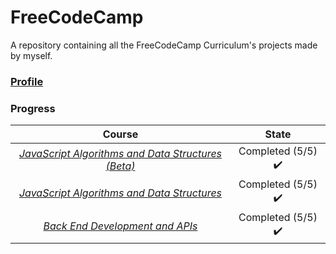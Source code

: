 # FreeCodeCamp
A repository containing all the FreeCodeCamp Curriculum's projects made by myself. 

### [Profile](https://www.freecodecamp.org/andresgarbarz)

### Progress
| Course | State |
| :---: | :---: |
| [*JavaScript Algorithms and Data Structures (Beta)*](https://github.com/andresgarbarz/FreeCodeCamp/tree/main/JS-Algorithms-and-Data-Structures-v8) | Completed (5/5) ✔️ |
| [*JavaScript Algorithms and Data Structures*](https://github.com/andresgarbarz/FreeCodeCamp/tree/main/JS-Algorithms-and-Data-Structures) | Completed  (5/5) ✔️ |
| [*Back End Development and APIs*](https://github.com/andresgarbarz/FreeCodeCamp/tree/main/Back-End-Development-and-API) | Completed  (5/5) ✔️ |
